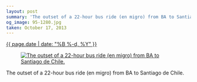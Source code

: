 ```yaml
---
layout: post
summary: 'The outset of a 22-hour bus ride (en migro) from BA to Santiago de Chile.'
og_image: 95-1280.jpg
taken: October 17, 2013
---
```


<div class="post">
 <time>
  <a href="/95">
   {{ page.date | date: "%B %-d, %Y" }}
  </a>
 </time>
 <a href="/95">
  <figure data-taken="10/17/2013">
   <img alt="The outset of a 22-hour bus ride (en migro) from BA to Santiago de Chile." sizes="(min-width: 700px) 50vw, calc(100vw - 2rem)" src="{{ site.assets_url }}/95-640.jpg" srcset="{{ site.assets_url }}/95-1280.jpg 1280w, {{ site.assets_url }}/95-960.jpg 960w, {{ site.assets_url }}/95-640.jpg 640w, {{ site.assets_url }}/95-320.jpg 320w"/>
  </figure>
 </a>
 <span>
  The outset of a 22-hour bus ride (en migro) from BA to Santiago de Chile.
 </span>
</div>
